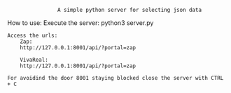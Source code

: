 					A simple python server for selecting json data

How to use:
	Execute the server:
		python3 server.py

	Access the urls:
		Zap:
		http://127.0.0.1:8001/api/?portal=zap

		VivaReal:
		http://127.0.0.1:8001/api/?portal=zap
		
	For avoidind the door 8001 staying blocked close the server with CTRL + C




